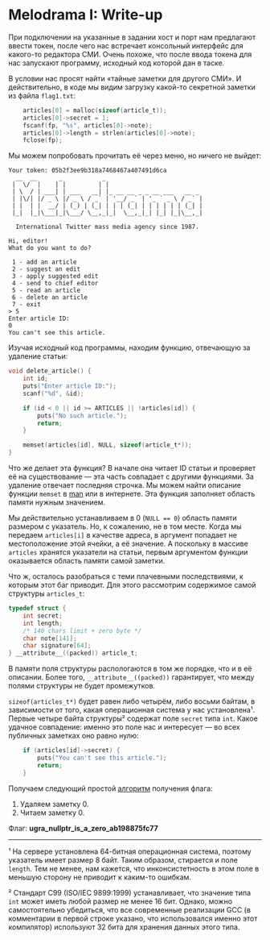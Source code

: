 # Melodrama I: Write-up

При подключении на указанные в задании хост и порт нам предлагают ввести токен, после чего нас встречает консольный интерфейс для какого-то редактора СМИ. Очень похоже, что после ввода токена для нас запускают программу, исходный код которой дан в таске.

В условии нас просят найти «тайные заметки для другого СМИ». И действительно, в коде мы видим загрузку какой-то секретной заметки из файла `flag1.txt`:

```c
    articles[0] = malloc(sizeof(article_t));
    articles[0]->secret = 1;
    fscanf(fp, "%s", articles[0]->note);
    articles[0]->length = strlen(articles[0]->note);
    fclose(fp);
```

Мы можем попробовать прочитать её через меню, но ничего не выйдет:

```
Your token: 05b2f3ee9b318a7468467a407491d6ca
  __  __      _           _                            
 |  \/  |    | |         | |                           
 | \  / | ___| | ___   __| |_ __ __ _ _ __ ___   __ _  
 | |\/| |/ _ \ |/ _ \ / _` | '__/ _` | '_ ` _ \ / _` | 
 | |  | |  __/ | (_) | (_| | | | (_| | | | | | | (_| | 
 |_|  |_|\___|_|\___/ \__,_|_|  \__,_|_| |_| |_|\__,_| 
                                                       
  International Twitter mass media agency since 1987.

Hi, editor!
What do you want to do?

 1 - add an article
 2 - suggest an edit
 3 - apply suggested edit
 4 - send to chief editor
 5 - read an article
 6 - delete an article
 7 - exit
> 5
Enter article ID:
0
You can't see this article.
```

Изучая исходный код программы, находим функцию, отвечающую за удаление статьи:

```c
void delete_article() {
    int id;
    puts("Enter article ID:");
    scanf("%d", &id);

    if (id < 0 || id >= ARTICLES || !articles[id]) {
        puts("No such article.");
        return;
    }

    memset(articles[id], NULL, sizeof(article_t*));
}
```

Что же делает эта функция? В начале она читает ID статьи и проверяет её на существование — эта часть совпадает с другими функциями. За удаление отвечает последняя строчка. Мы можем найти описание функции `memset` в [man](https://linux.die.net/man/3/memset) или в интернете. Эта функция заполняет область памяти нужным значением.

Мы действительно устанавливаем в 0 (`NULL == 0`) область памяти размером с указатель. Но, к сожалению, не в том месте. Когда мы передаем `articles[i]` в качестве адреса, в аргумент попадает не местоположение этой ячейки, а её значение. А поскольку в массиве `articles` хранятся указатели на статьи, первым аргументом функции оказывается область памяти самой заметки.

Что ж, осталось разобраться с теми плачевными последствиями, к которым этот баг приводит. Для этого рассмотрим содержимое самой структуры `articles_t`:

```c
typedef struct {
    int secret;
    int length;
    /* 140 chars limit + zero byte */
    char note[141];
    char signature[64];
} __attribute__((packed)) article_t;
```

В памяти поля структуры распологаются в том же порядке, что и в её описании. Более того, `__attribute__((packed))` гарантирует, что между полями структуры не будет промежутков.

`sizeof(articles_t*)` будет равен либо четырём, либо восьми байтам, в зависимости от того, какая операционная система у нас установлена¹. Первые четыре байта структуры² содержат поле `secret` типа `int`. Какое удачное совпадение: именно это поле нас и интересует — во всех публичных заметках оно равно нулю:

```c
    if (articles[id]->secret) {
        puts("You can't see this article.");
        return;
    }
```

Получаем следующий простой [алгоритм](exploit.py) получения флага:

1. Удаляем заметку 0.
2. Читаем заметку 0.

Флаг: **ugra_nullptr_is_a_zero_ab198875fc77**

<hr/>

¹ На сервере установлена 64-битная операционная система, поэтому указатель имеет размер 8 байт. Таким образом, стирается и поле `length`. Тем не менее, нам кажется, что инконсистетность в этом поле в меньшую сторону не приводит к каким-то ошибкам.

² Стандарт C99 (ISO/IEC 9899:1999) устанавливает, что значение типа `int` может иметь любой размер не менее 16 бит. Однако, можно самостоятельно убедиться, что все современные реализации GCC (в комментарии в первой строке указано, что использовался именно этот компилятор) используют 32 бита для хранения данных этого типа.
